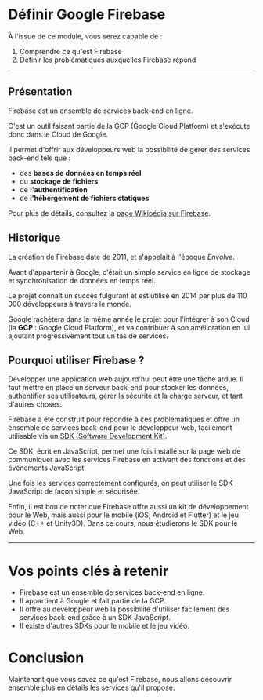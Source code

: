 # Définir Google Firebase

À l'issue de ce module, vous serez capable de :

1. Comprendre ce qu'est Firebase
2. Définir les problématiques auxquelles Firebase répond

---

## Présentation

Firebase est un ensemble de services back-end en ligne.

C'est un outil faisant partie de la GCP (Google Cloud Platform) et s'exécute donc dans le Cloud de Google.

Il permet d'offrir aux développeurs web la possibilité de gérer des services back-end tels que :

- des **bases de données en temps réel**
- du **stockage de fichiers**
- de **l'authentification**
- de **l'hébergement de fichiers statiques**

Pour plus de détails, consultez la [page Wikipédia sur Firebase](https://fr.wikipedia.org/wiki/Firebase).

## Historique

La création de Firebase date de 2011, et s'appelait à l'époque _Envolve_.

Avant d'appartenir à Google, c'était un simple service en ligne de stockage et synchronisation de données en temps réel.

Le projet connaît un succès fulgurant et est utilisé en 2014 par plus de 110 000 développeurs à travers le monde.

Google rachètera dans la même année le projet pour l'intégrer à son Cloud (la **GCP** : Google Cloud Platform), et va contribuer à son amélioration en lui ajoutant progressivement tout un tas de services.

## Pourquoi utiliser Firebase ?

Développer une application web aujourd'hui peut être une tâche ardue. Il faut mettre en place un serveur back-end pour stocker les données, authentifier ses utilisateurs, gérer la sécurité et la charge serveur, et tant d'autres choses.

Firebase a été construit pour répondre à ces problématiques et offre un ensemble de services back-end pour le développeur web, facilement utilisable via un [SDK (Software Development Kit)](https://fr.wikipedia.org/wiki/Kit_de_d%C3%A9veloppement).

Ce SDK, écrit en JavaScript, permet une fois installé sur la page web de communiquer avec les services Firebase en activant des fonctions et des événements JavaScript.

Une fois les services correctement configurés, on peut utiliser le SDK JavaScript de façon simple et sécurisée.

Enfin, il est bon de noter que Firebase offre aussi un kit de développement pour le Web, mais aussi pour le mobile (iOS, Android et Flutter) et le jeu vidéo (C++ et Unity3D). Dans ce cours, nous étudierons le SDK pour le Web.

---

# Vos points clés à retenir

- Firebase est un ensemble de services back-end en ligne.
- Il appartient à Google et fait partie de la GCP.
- Il offre au développeur web la possibilité d'utiliser facilement des services back-end grâce à un SDK JavaScript.
- Il existe d'autres SDKs pour le mobile et le jeu vidéo.

# Conclusion

Maintenant que vous savez ce qu'est Firebase, nous allons découvrir ensemble plus en détails les services qu'il propose.
